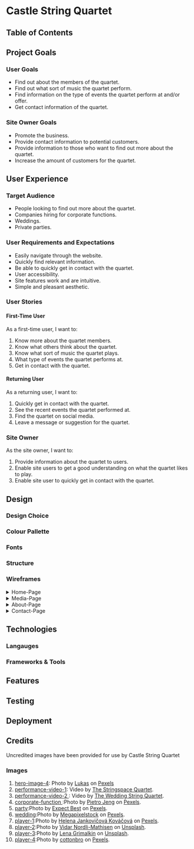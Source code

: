 # Castle String Quartet

## Table of Contents

## Project Goals

### User Goals
- Find out about the members of the quartet.
- Find out what sort of music the quartet perform.
- Find information on the type of events the quartet perform at and/or offer.
- Get contact information of the quartet.

### Site Owner Goals
- Promote the business.
- Provide contact information to potential customers.
- Provide information to those who want to find out more about the quartet.
- Increase the amount of customers for the quartet.

## User Experience

### Target Audience
- People looking to find out more about the quartet.
- Companies hiring for corporate functions.
- Weddings.
- Private parties.

### User Requirements and Expectations
- Easily navigate through the website.
- Quickly find relevant information.
- Be able to quickly get in contact with the quartet.
- User accessibility.
- Site features work and are intuitive.
- Simple and pleasant aesthetic.

### User Stories

#### First-Time User
As a first-time user, I want to:
1. Know more about the quartet members.
2. Know what others think about the quartet.
3. Know what sort of music the quartet plays.
4. What type of events the quartet performs at.
5. Get in contact with the quartet.

#### Returning User
As a returning user, I want to:
1. Quickly get in contact with the quartet.
2. See the recent events the quartet performed at.
3. Find the quartet on social media.
4. Leave a message or suggestion for the quartet.

### Site Owner
As the site owner, I want to:
1. Provide information about the quartet to users.
2. Enable site users to get a good understanding on what the quartet likes to play.
3. Enable site user to quickly get in contact with the quartet.

## Design

### Design Choice

### Colour Pallette

### Fonts

### Structure

### Wireframes
<details><summary>Home-Page</summary>
    <figure>
        <img src="docs/wireframes/Home-Page.png"
            alt="A wireframe for the home page">
        <figcaption>A wireframe for the home page on mobile, tablet & browser</figcaption>
    </figure>
</details>
<details><summary>Media-Page</summary>
    <figure>
        <img src="docs/wireframes/Media.png"
            alt="A wireframe for the media or gallery page">
        <figcaption>A wireframe for the media or gallery page on mobile, tablet & browser</figcaption>
    </figure>
</details>
<details><summary>About-Page</summary>
    <figure>
        <img src="docs/wireframes/About.png"
            alt="A wireframe for the about page">
        <figcaption>A wireframe for the about page on mobile, tablet & browser</figcaption>
    </figure>
</details>
<details><summary>Contact-Page</summary>
    <figure>
        <img src="docs/wireframes/Contact.png"
            alt="A wireframe for the contact page">
        <figcaption>A wireframe for the contact page on mobile, tablet & browser</figcaption>
    </figure>
</details>

## Technologies

### Langauges

### Frameworks & Tools

## Features

## Testing

## Deployment

## Credits
Uncredited images have been provided for use by Castle String Quartet
### Images
1. [hero-image-4](assets/images/hero-image-4.jpg): Photo by <a href="https://www.pexels.com/@goumbik/">Lukas</a> on <a href="https://www.pexels.com/">Pexels</a>
2. [performance-video-1](https://www.youtube.com/watch?v=i2nsvMQvw60&t=5s): Video by <a href="http://www.stringspace.com.au/">The Stringspace Quartet</a>.
3. [performance-video-2 ](https://www.youtube.com/watch?v=es_3F3TLJS0&t=2s): Video by <a href="www.theweddingstringquartet.com">The Wedding String Quartet</a>.
4. [corporate-function ](assets/images/corp-function.jpg):Photo by <a href="https://www.pexels.com/@pietrozj/">Pietro Jeng</a> on <a href="https://www.pexels.com/">Pexels</a>.
5. [party](assets/images/party.jpg):Photo by <a href="https://www.pexels.com/@expect-best-79873/">Expect Best</a> on <a href="https://www.pexels.com/">Pexels</a>.
6. [wedding](assets/images/wedding.jpg):Photo by <a href="https://www.pexels.com/@megapixelstock/">Megapixelstock</a> on <a href="https://www.pexels.com/">Pexels</a>.
7. [player-1](assets/images/player-1.jpg):Photo by <a href="https://www.pexels.com/@helen1/">Helena Jankovičová Kováčová</a> on <a href="https://www.pexels.com/">Pexels</a>.
8. [player-2](assets/images/player-2.jpg):Photo by <a href="https://unsplash.com/@vidarnm">Vidar Nordli-Mathisen</a> on <a href="https://unsplash.com/">Unsplash</a>.
9. [player-3](assets/images/player-3.jpg):Photo by <a href="https://unsplash.com/@grimalkin">Lena Grimalkin</a> on <a href="https://unsplash.com/">Unsplash</a>.
10. [player-4](assets/images/player-4.jpg):Photo by <a href="https://www.pexels.com/@cottonbro/">cottonbro</a> on <a href="https://www.pexels.com/">Pexels</a>.
